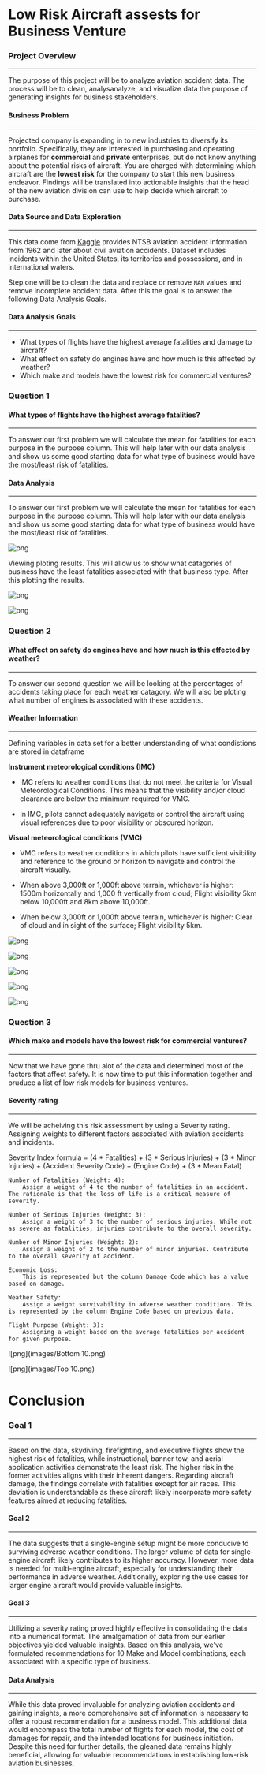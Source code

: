 # Low Risk Aircraft assests for Business Venture

### Project Overview
---
The purpose of this project will be to analyze aviation accident data. The process will be to clean, analysanalyze, and visualize data the purpose of generating insights for business stakeholders.

#### Business Problem
---

Projected company is expanding in to new industries to diversify its portfolio. Specifically, they are interested in purchasing and operating airplanes for **commercial** and **private** enterprises, but do not know anything about the potential risks of aircraft. You are charged with determining which aircraft are the **lowest risk** for the company to start this new business endeavor. Findings will be translated into actionable insights that the head of the new aviation division can use to help decide which aircraft to purchase.

#### Data Source and Data Exploration
---

This data come from [Kaggle](https://www.kaggle.com/datasets/khsamaha/aviation-accident-database-synopses) provides NTSB aviation accident information from 1962 and later about civil aviation accidents. Dataset includes incidents within the United States, its territories and possessions, and in international waters.

Step one will be to clean the data and replace or remove `NAN` values and remove incomplete accident data. After this the goal is to answer the following Data Analysis Goals.

#### Data Analysis Goals
---
- What types of flights have the highest average fatalities and damage to aircraft?
- What effect on safety do engines have and how much is this affected by weather?
- Which make and models have the lowest risk for commercial ventures?


### Question 1
#### What types of flights have the highest average fatalities?
---

To answer our first problem we will calculate the mean for fatalities for each purpose in the purpose column. This will help later with our data analysis and show us some good starting data for what type of business would have the most/least risk of fatalities.

#### Data Analysis
---

To answer our first problem we will calculate the mean for fatalities for each purpose in the purpose column. This will help later with our data analysis and show us some good starting data for what type of business would have the most/least risk of fatalities.


![png](images/MeanFatalByFlightType.png)
    

Viewing  ploting results. This will allow us to show what catagories of business have the least fatalities associated with that business type. After this plotting the results.

    
![png](images/DamageByPurposeCount.png)
    

![png](images/DamageByPurpose.png)
    

### Question 2
#### What effect on safety do engines have and how much is this effected by weather?
---

To answer our second question we will be looking at the percentages of accidents taking place for each weather catagory. We will also be ploting what number of engines is associated with these accidents.

#### Weather Information
---
Defining variables in data set for a better understanding of what condistions are stored in dataframe

**Instrument meteorological conditions (IMC)** 

- IMC refers to weather conditions that do not meet the criteria for Visual Meteorological Conditions. This means that the visibility and/or cloud clearance are below the minimum required for VMC.

- In IMC, pilots cannot adequately navigate or control the aircraft using visual references due to poor visibility or obscured horizon.

**Visual meteorological conditions (VMC)** 

- VMC refers to weather conditions in which pilots have sufficient visibility and reference to the ground or horizon to navigate and control the aircraft visually.

- When above 3,000ft or 1,000ft above terrain, whichever is higher:
        1500m horizontally and 1,000 ft vertically from cloud;
        Flight visibility 5km below 10,000ft and 8km above 10,000ft.
        
- When below 3,000ft or 1,000ft above terrain, whichever is higher:
         Clear of cloud and in sight of the surface;
         Flight visibility 5km.


![png](images/EnginesWeatherHeatMap.png)
    
   
![png](images/WeatherType.png)
    
    
![png](images/IMC.png)
    
    
![png](images/VMC.png)
    
    
![png](images/UNK.png)
    

### Question 3
#### Which make and models have the lowest risk for commercial ventures?
---

Now that we have gone thru alot of the data and determined most of the factors that affect safety. It is now time to put this information together and pruduce a list of low risk models for business ventures.

#### Severity rating 
---
We will be acheiving this risk assessment by using a Severity rating. Assigning weights to different factors associated with aviation accidents and incidents. 

Severity Index formula = (4 * Fatalities) + (3 * Serious Injuries) + (3 * Minor Injuries) + (Accident Severity Code) + (Engine Code) + (3 * Mean Fatal)

    Number of Fatalities (Weight: 4):
        Assign a weight of 4 to the number of fatalities in an accident. The rationale is that the loss of life is a critical measure of severity.

    Number of Serious Injuries (Weight: 3):
        Assign a weight of 3 to the number of serious injuries. While not as severe as fatalities, injuries contribute to the overall severity.

    Number of Minor Injuries (Weight: 2):
        Assign a weight of 2 to the number of minor injuries. Contribute to the overall severity of accident.

    Economic Loss:
        This is represented but the column Damage Code which has a value based on damage.

    Weather Safety:
        Assign a weight survivability in adverse weather conditions. This is represented by the column Engine Code based on previous data.

    Flight Purpose (Weight: 3):
        Assigning a weight based on the average fatalities per accident for given purpose.

 
![png](images/Bottom 10.png)
    
    
![png](images/Top 10.png)
    

# Conclusion

### Goal 1
---
Based on the data, skydiving, firefighting, and executive flights show the highest risk of fatalities, while instructional, banner tow, and aerial application activities demonstrate the least risk. The higher risk in the former activities aligns with their inherent dangers. Regarding aircraft damage, the findings correlate with fatalities except for air races. This deviation is understandable as these aircraft likely incorporate more safety features aimed at reducing fatalities.

#### Goal 2
---
The data suggests that a single-engine setup might be more conducive to surviving adverse weather conditions. The larger volume of data for single-engine aircraft likely contributes to its higher accuracy. However, more data is needed for multi-engine aircraft, especially for understanding their performance in adverse weather. Additionally, exploring the use cases for larger engine aircraft would provide valuable insights.

#### Goal 3
---
Utilizing a severity rating proved highly effective in consolidating the data into a numerical format. The amalgamation of data from our earlier objectives yielded valuable insights. Based on this analysis, we've formulated recommendations for 10 Make and Model combinations, each associated with a specific type of business.

#### Data Analysis 
---
While this data proved invaluable for analyzing aviation accidents and gaining insights, a more comprehensive set of information is necessary to offer a robust recommendation for a business model. This additional data would encompass the total number of flights for each model, the cost of damages for repair, and the intended locations for business initiation. Despite this need for further details, the gleaned data remains highly beneficial, allowing for valuable recommendations in establishing low-risk aviation businesses.


